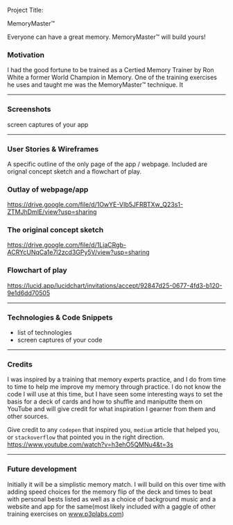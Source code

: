  Project Title:

 MemoryMaster™

Everyone can have a great memory. MemoryMaster™ will build yours!

### Motivation

I had the good fortune to be trained as a Certied Memory Trainer by Ron White a former World Champion in Memory. One of the training exercises he uses and taught me was the MemoryMaster™ technique. It

---
### Screenshots
screen captures of your app

---
### User Stories & Wireframes

A specific outline of the only page of the app / webpage. Included are orignal concept sketch and a flowchart of play.

### Outlay of webpage/app

https://drive.google.com/file/d/1OwYE-VIb5JFRBTXw_Q23s1-ZTMJhDmlE/view?usp=sharing
### The original concept sketch
https://drive.google.com/file/d/1LjaCRgb-ACRYcUNqCa1e7l2zcd3GPy5V/view?usp=sharing
### Flowchart of play
https://lucid.app/lucidchart/invitations/accept/92847d25-0677-4fd3-b120-9e1d6dd70505

---
### Technologies & Code Snippets
* list of technologies
* screen captures of your code

---
### Credits
I was inspired by a training that memory experts practice, and I do from time to time to help me improve my memory through practice. I do not know the code I will use at this time, but I have seen some interesting ways to set the basis for a deck of cards and how to shuffle and maniputlte them on YouTube and will give credit for what inspiration I gearner from them and other sources.

Give credit to any `codepen` that inspired you, `medium` article that helped you, or `stackoverflow` that pointed you in the right direction.
https://www.youtube.com/watch?v=h3ehO5QMNu4&t=3s

---

### Future development
Initially it will be a simplistic memory match. I will build on this over time with adding speed choices for the memory flip of the deck and times to beat with personal bests listed as well as a choice of background music and a website and app for the same(most likely included with a gaggle of other training exercises on www.p3plabs.com)
